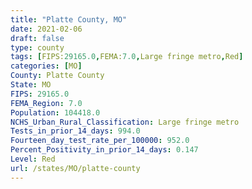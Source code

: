```yaml
---
title: "Platte County, MO"
date: 2021-02-06
draft: false
type: county
tags: [FIPS:29165.0,FEMA:7.0,Large fringe metro,Red]
categories: [MO]
County: Platte County
State: MO
FIPS: 29165.0
FEMA_Region: 7.0
Population: 104418.0
NCHS_Urban_Rural_Classification: Large fringe metro
Tests_in_prior_14_days: 994.0
Fourteen_day_test_rate_per_100000: 952.0
Percent_Positivity_in_prior_14_days: 0.147
Level: Red
url: /states/MO/platte-county
---
```



